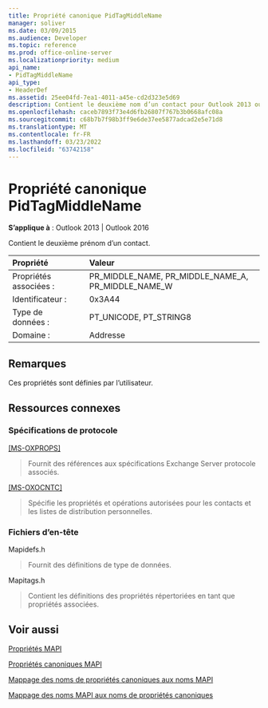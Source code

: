```yaml
---
title: Propriété canonique PidTagMiddleName
manager: soliver
ms.date: 03/09/2015
ms.audience: Developer
ms.topic: reference
ms.prod: office-online-server
ms.localizationpriority: medium
api_name:
- PidTagMiddleName
api_type:
- HeaderDef
ms.assetid: 25ee04fd-7ea1-4011-a45e-cd2d323e5d69
description: Contient le deuxième nom d’un contact pour Outlook 2013 ou Outlook 2016. Ces propriétés sont définies par l’utilisateur.
ms.openlocfilehash: caceb7893f73e4d6fb26807f767b3b0668afc08a
ms.sourcegitcommit: c68b7b7f98b3ff9e6de37ee5877adcad2e5e71d8
ms.translationtype: MT
ms.contentlocale: fr-FR
ms.lasthandoff: 03/23/2022
ms.locfileid: "63742158"
---
```

# <a name="pidtagmiddlename-canonical-property"></a>Propriété canonique PidTagMiddleName

  
  
**S’applique à** : Outlook 2013 | Outlook 2016 
  
Contient le deuxième prénom d’un contact.
  
|Propriété |Valeur |
|:-----|:-----|
|Propriétés associées :  <br/> |PR_MIDDLE_NAME, PR_MIDDLE_NAME_A, PR_MIDDLE_NAME_W  <br/> |
|Identificateur :  <br/> |0x3A44  <br/> |
|Type de données :  <br/> |PT_UNICODE, PT_STRING8  <br/> |
|Domaine :  <br/> |Addresse  <br/> |
   
## <a name="remarks"></a>Remarques

Ces propriétés sont définies par l’utilisateur.
  
## <a name="related-resources"></a>Ressources connexes

### <a name="protocol-specifications"></a>Spécifications de protocole

[[MS-OXPROPS]](https://msdn.microsoft.com/library/f6ab1613-aefe-447d-a49c-18217230b148%28Office.15%29.aspx)
  
> Fournit des références aux spécifications Exchange Server protocole associés.
    
[[MS-OXOCNTC]](https://msdn.microsoft.com/library/9b636532-9150-4836-9635-9c9b756c9ccf%28Office.15%29.aspx)
  
> Spécifie les propriétés et opérations autorisées pour les contacts et les listes de distribution personnelles.
    
### <a name="header-files"></a>Fichiers d’en-tête

Mapidefs.h
  
> Fournit des définitions de type de données.
    
Mapitags.h
  
> Contient les définitions des propriétés répertoriées en tant que propriétés associées.
    
## <a name="see-also"></a>Voir aussi



[Propriétés MAPI](mapi-properties.md)
  
[Propriétés canoniques MAPI](mapi-canonical-properties.md)
  
[Mappage des noms de propriétés canoniques aux noms MAPI](mapping-canonical-property-names-to-mapi-names.md)
  
[Mappage des noms MAPI aux noms de propriétés canoniques](mapping-mapi-names-to-canonical-property-names.md)

